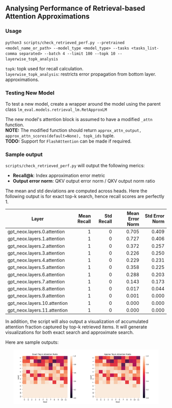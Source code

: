 ## Analysing Performance of Retrieval-based Attention Approximations

### Usage

`python3 scripts/check_retrieved_perf.py --pretrained <model_name_or_path> --model_type <model_type> --tasks <tasks_list-comma separated> --batch 4 --limit 100 --topk 10 --layerwise_topk_analysis`

`topk`: topk used for recall calculation. </br>
`layerwise_topk_analysis`: restricts error propagation from bottom layer. approximations.

### Testing New Model
To test a new model, create a wrapper around the model using the parent class `lm_eval.models.retrieval_lm.RetApproxLM`

The new model's attention block is assumed to have a modified `_attn` function.<br />
**NOTE:** The modified function should return `approx_attn_output, approx_attn_scores(default=None), topk_ids` tuple.<br />
**TODO:** Support for `FlashAttention` can be made if required.

### Sample output

`scripts/check_retrieved_perf.py` will output the following merics:
- **Recall@k**: Index approximation error metric
- **Output error norm**: QKV output error norm / QKV output norm ratio

The mean and std deviations are computed across heads.
Here the following output is for exact top-k search, hence recall scores are perfectly 1. 

|           Layer            |Mean Recall|Std Recall|Mean Error Norm|Std Error Norm|
|----------------------------|----------:|---------:|--------------:|-------------:|
|gpt_neox.layers.0.attention |          1|         0|          0.705|         0.409|
|gpt_neox.layers.1.attention |          1|         0|          0.727|         0.406|
|gpt_neox.layers.2.attention |          1|         0|          0.372|         0.257|
|gpt_neox.layers.3.attention |          1|         0|          0.226|         0.250|
|gpt_neox.layers.4.attention |          1|         0|          0.229|         0.231|
|gpt_neox.layers.5.attention |          1|         0|          0.358|         0.225|
|gpt_neox.layers.6.attention |          1|         0|          0.288|         0.203|
|gpt_neox.layers.7.attention |          1|         0|          0.143|         0.173|
|gpt_neox.layers.8.attention |          1|         0|          0.017|         0.044|
|gpt_neox.layers.9.attention |          1|         0|          0.001|         0.000|
|gpt_neox.layers.10.attention|          1|         0|          0.000|         0.000|
|gpt_neox.layers.11.attention|          1|         0|          0.000|         0.000|

In addition, the script will also output a visualization of accumulated attention fraction captured by top-k retrieved items. It will generate visualizations for both exact search and approximate search.

Here are sample outputs:

<div style="display: flex; justify-content: center;">
  <img src="../img/exact_topk_attn_ratio.png" alt="Exact top-k" style="width: 45%;">
  <img src="../img/approx_topk_attn_ratio.png" alt="Approx top-k" style="width: 45%;">
</div>